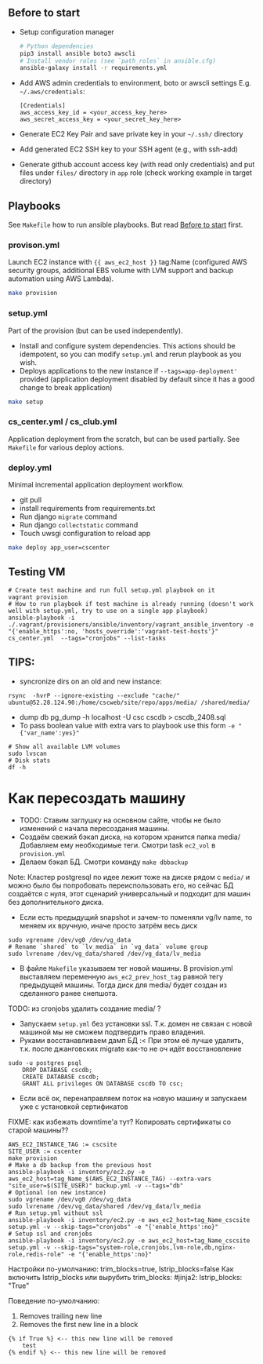 ## Before to start

* Setup configuration manager
    ```bash
    # Python dependencies
    pip3 install ansible boto3 awscli
    # Install vendor roles (see `path_roles` in ansible.cfg)
    ansible-galaxy install -r requirements.yml
    ```

* Add AWS admin credentials to environment, boto or awscli settings
    E.g. `~/.aws/credentials`:
    ```
    [Credentials]
    aws_access_key_id = <your_access_key_here>
    aws_secret_access_key = <your_secret_key_here>
    ```
* Generate EC2 Key Pair and save private key in your `~/.ssh/` directory
* Add generated EC2 SSH key to your SSH agent (e.g., with ssh-add)
* Generate github account access key (with read only credentials) and put files under `files/` directory in `app` role (check working example in target directory)

## Playbooks

See `Makefile` how to run ansible playbooks. But read [Before to start](#before-to-start) first.

### provison.yml

Launch EC2 instance with `{{ aws_ec2_host }}` tag:Name (configured AWS security groups, additional EBS volume with LVM support and 
backup automation using AWS Lambda).

```bash
make provision
```


### setup.yml

Part of the provision (but can be used independently). 

* Install and configure system dependencies.
    This actions should be idempotent, so you can modify `setup.yml` and rerun playbook as you wish. 
* Deploys applications to the new instance if `--tags=app-deployment'` provided (application deployment 
    disabled by default since it has a good change to break application)

```bash
make setup
```


### cs_center.yml / cs_club.yml

Application deployment from the scratch, but can be used partially. See `Makefile` for various deploy actions.


### deploy.yml

Minimal incremental application deployment workflow.

* git pull
* install requirements from requirements.txt
* Run django `migrate` command
* Run django `collectstatic` command
* Touch uwsgi configuration to reload app

```bash
make deploy app_user=cscenter
```

## Testing VM

```
# Create test machine and run full setup.yml playbook on it
vagrant provision
# How to run playbook if test machine is already running (doesn't work well with setup.yml, try to use on a single app playbook) 
ansible-playbook -i ./.vagrant/provisioners/ansible/inventory/vagrant_ansible_inventory -e "{'enable_https':no, 'hosts_override':'vagrant-test-hosts'}" cs_center.yml  --tags="cronjobs" --list-tasks 
```


## TIPS:

* syncronize dirs on an old and new instance:
```
rsync  -hvrP --ignore-existing --exclude "cache/" ubuntu@52.28.124.90:/home/cscweb/site/repo/apps/media/ /shared/media/
```
* dump db
pg_dump -h localhost -U csc cscdb  > cscdb_2408.sql
* To pass boolean value with extra vars to playbook use this form `-e "{'var_name':yes}"`

```
# Show all available LVM volumes
sudo lvscan
# Disk stats
df -h
```


# Как пересоздать машину

* TODO: Ставим заглушку на основном сайте, чтобы не было изменений с начала пересоздания машины.
* Создаём свежий бэкап диска, на котором хранится папка media/ Добавляем ему необходимые теги. Смотри task `ec2_vol` в `provision.yml`
* Делаем бэкап БД. Смотри команду `make dbbackup`

Note: Кластер postgresql по идее лежит тоже на диске рядом с `media/` и можно было бы попробовать переиспользовать его, 
но сейчас БД создаётся с нуля, этот сценарий универсальный и подходит для машин без дополнительного диска.

* Если есть предыдущий snapshot и зачем-то поменяли vg/lv name, то меняем их вручную, иначе просто затрём весь диск

```
sudo vgrename /dev/vg0 /dev/vg_data
# Rename `shared` to `lv_media` in `vg_data` volume group
sudo lvrename /dev/vg_data/shared /dev/vg_data/lv_media
```

* В файле `Makefile` указываем тег новой машины. В provision.yml выставляем переменную `aws_ec2_prev_host_tag` равной тегу предыдущей машины. 
Тогда диск для media/ будет создан из сделанного ранее снепшота.

TODO: из cronjobs удалить создание media/ ?

* Запускаем `setup.yml` без установки ssl. Т.к. домен не связан с новой машиной мы не сможем подтвердить право владения.
* Руками восстанавливаем дамп БД :< При этом её лучше удалить, т.к. после джанговских migrate как-то не оч идёт восстановление

```
sudo -u postgres psql
    DROP DATABASE cscdb;
    CREATE DATABASE cscdb;
    GRANT ALL privileges ON DATABASE cscdb TO csc;
```

* Если всё ок, перенаправляем поток на новую машину и запускаем уже с установкой сертификатов

FIXME: как избежать downtime'а тут? Копировать сертификаты со старой машины??





```
AWS_EC2_INSTANCE_TAG := cscsite
SITE_USER := cscenter
make provision
# Make a db backup from the previous host
ansible-playbook -i inventory/ec2.py -e aws_ec2_host=tag_Name_$(AWS_EC2_INSTANCE_TAG) --extra-vars "site_user=$(SITE_USER)" backup.yml -v --tags="db"
# Optional (on new instance)
sudo vgrename /dev/vg0 /dev/vg_data
sudo lvrename /dev/vg_data/shared /dev/vg_data/lv_media
# Run setup.yml without ssl
ansible-playbook -i inventory/ec2.py -e aws_ec2_host=tag_Name_cscsite setup.yml -v --skip-tags="cronjobs" -e "{'enable_https':no}"
# Setup ssl and cronjobs
ansible-playbook -i inventory/ec2.py -e aws_ec2_host=tag_Name_cscsite setup.yml -v --skip-tags="system-role,cronjobs,lvm-role,db,nginx-role,redis-role" -e "{'enable_https':no}"
```

Настройки по-умолчанию: trim_blocks=true, lstrip_blocks=false
Как включить lstrip_blocks или вырубить trim_blocks:
#jinja2: lstrip_blocks: "True"

Поведение по-умолчанию:
1. Removes trailing new line
2. Removes the first new line in a block

```
{% if True %} <-- this new line will be removed
    test
{% endif %} <-- this new line will be removed

```
